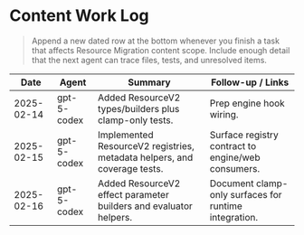 # Content Work Log

> Append a new dated row at the bottom whenever you finish a task that affects Resource Migration content scope. Include enough detail that the next agent can trace files, tests, and unresolved items.

| Date       | Agent       | Summary                                                                  | Follow-up / Links                                     |
| ---------- | ----------- | ------------------------------------------------------------------------ | ----------------------------------------------------- |
| 2025-02-14 | gpt-5-codex | Added ResourceV2 types/builders plus clamp-only tests.                   | Prep engine hook wiring.                              |
| 2025-02-15 | gpt-5-codex | Implemented ResourceV2 registries, metadata helpers, and coverage tests. | Surface registry contract to engine/web consumers.    |
| 2025-02-16 | gpt-5-codex | Added ResourceV2 effect parameter builders and evaluator helpers.        | Document clamp-only surfaces for runtime integration. |
